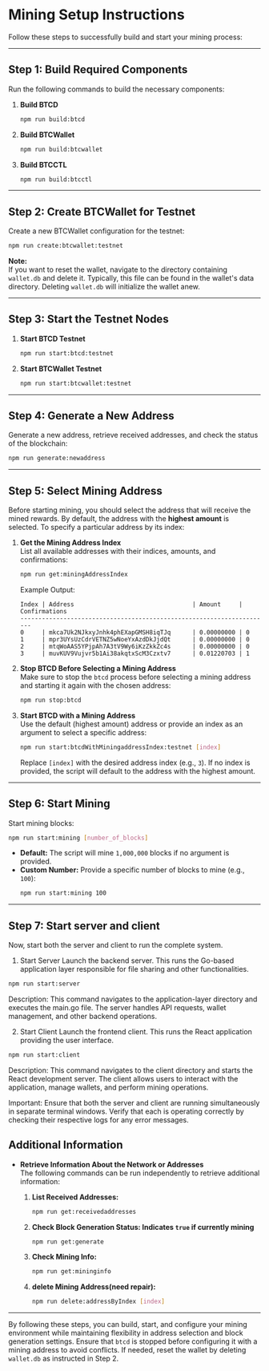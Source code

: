 
# Mining Setup Instructions

Follow these steps to successfully build and start your mining process:

---

## **Step 1: Build Required Components**

Run the following commands to build the necessary components:

1. **Build BTCD**  
   ```bash
   npm run build:btcd
   ```
2. **Build BTCWallet**  
   ```bash
   npm run build:btcwallet
   ```
3. **Build BTCCTL**  
   ```bash
   npm run build:btcctl
   ```

---

## **Step 2: Create BTCWallet for Testnet**

Create a new BTCWallet configuration for the testnet:

```bash
npm run create:btcwallet:testnet
```

**Note:**  
If you want to reset the wallet, navigate to the directory containing `wallet.db` and delete it. Typically, this file can be found in the wallet's data directory. Deleting `wallet.db` will initialize the wallet anew.

---

## **Step 3: Start the Testnet Nodes**

1. **Start BTCD Testnet**  
   ```bash
   npm run start:btcd:testnet
   ```

2. **Start BTCWallet Testnet**  
   ```bash
   npm run start:btcwallet:testnet
   ```

---

## **Step 4: Generate a New Address**

Generate a new address, retrieve received addresses, and check the status of the blockchain:

```bash
npm run generate:newaddress
```

---

## **Step 5: Select Mining Address**

Before starting mining, you should select the address that will receive the mined rewards. By default, the address with the **highest amount** is selected. To specify a particular address by its index:

1. **Get the Mining Address Index**  
   List all available addresses with their indices, amounts, and confirmations:  
   ```bash
   npm run get:miningAddressIndex
   ```

   Example Output:
   ```
   Index | Address                                 | Amount     | Confirmations
   ----------------------------------------------------------------------
   0     | mkca7Uk2NJkxyJnhk4phEXapGMSH8iqTJq      | 0.00000000 | 0
   1     | mpr3UYsUzCdrVETNZ5wNoeYxAzdDkJjdQt      | 0.00000000 | 0
   2     | mtqWoAAS5YPjpAh7A3tV9Wy6iKzZkkZc4s      | 0.00000000 | 0
   3     | muvKUV9Vujvr5b1Ai38akqtxScM3Czxtv7      | 0.01220703 | 1
   ```

2. **Stop BTCD Before Selecting a Mining Address**  
   Make sure to stop the `btcd` process before selecting a mining address and starting it again with the chosen address:  
   ```bash
   npm run stop:btcd
   ```

3. **Start BTCD with a Mining Address**  
   Use the default (highest amount) address or provide an index as an argument to select a specific address:  
   ```bash
   npm run start:btcdWithMiningaddressIndex:testnet [index]
   ```
   Replace `[index]` with the desired address index (e.g., `3`). If no index is provided, the script will default to the address with the highest amount.

---

## **Step 6: Start Mining**

Start mining blocks:

```bash
npm run start:mining [number_of_blocks]
```

- **Default:** The script will mine `1,000,000` blocks if no argument is provided.
- **Custom Number:** Provide a specific number of blocks to mine (e.g., `100`):  
  ```bash
  npm run start:mining 100
  ```

---

## **Step 7: Start server and client**
Now, start both the server and client to run the complete system.

1. Start Server
Launch the backend server. This runs the Go-based application layer responsible for file sharing and other functionalities.
```bash
npm run start:server
```
  Description:
  This command navigates to the application-layer directory and executes the main.go file. The server handles API requests, wallet management, and other backend operations.

2. Start Client
Launch the frontend client. This runs the React application providing the user interface.
```bash
npm run start:client
```
  Description:
  This command navigates to the client directory and starts the React development server. The client allows users to interact with the application, manage wallets, and perform mining operations.

Important:
Ensure that both the server and client are running simultaneously in separate terminal windows. Verify that each is operating correctly by checking their respective logs for any error messages.
## **Additional Information**

- **Retrieve Information About the Network or Addresses**  
  The following commands can be run independently to retrieve additional information:

  1. **List Received Addresses:**  
     ```bash
     npm run get:receivedaddresses
     ```

  2. **Check Block Generation Status: Indicates `true` if currently mining**  
     ```bash
     npm run get:generate
     ```

  3. **Check Mining Info:**  
     ```bash
     npm run get:mininginfo
     ```
  4. **delete Mining Address(need repair):**   
     ```bash
     npm run delete:addressByIndex [index]
     ```

---

By following these steps, you can build, start, and configure your mining environment while maintaining flexibility in address selection and block generation settings. Ensure that `btcd` is stopped before configuring it with a mining address to avoid conflicts. If needed, reset the wallet by deleting `wallet.db` as instructed in Step 2.
